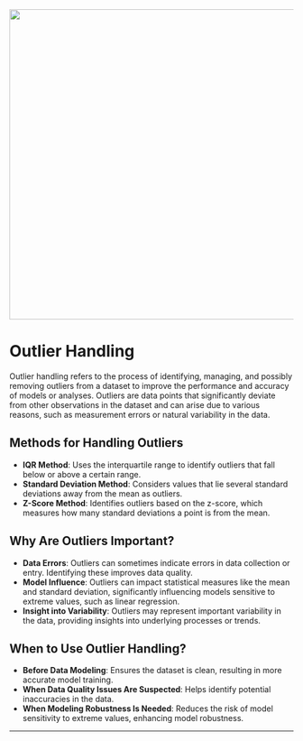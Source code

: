 <img style="margin-right: 30px " width="900" height="550" src="https://github.com/Tuhin4042/resource/blob/main/outlier.jpg">

# Outlier Handling

Outlier handling refers to the process of identifying, managing, and possibly removing outliers from a dataset to improve the performance and accuracy of models or analyses. Outliers are data points that significantly deviate from other observations in the dataset and can arise due to various reasons, such as measurement errors or natural variability in the data.

## Methods for Handling Outliers

- **IQR Method**: Uses the interquartile range to identify outliers that fall below or above a certain range.
- **Standard Deviation Method**: Considers values that lie several standard deviations away from the mean as outliers.
- **Z-Score Method**: Identifies outliers based on the z-score, which measures how many standard deviations a point is from the mean.

## Why Are Outliers Important?

- **Data Errors**: Outliers can sometimes indicate errors in data collection or entry. Identifying these improves data quality.
- **Model Influence**: Outliers can impact statistical measures like the mean and standard deviation, significantly influencing models sensitive to extreme values, such as linear regression.
- **Insight into Variability**: Outliers may represent important variability in the data, providing insights into underlying processes or trends.

## When to Use Outlier Handling?

- **Before Data Modeling**: Ensures the dataset is clean, resulting in more accurate model training.
- **When Data Quality Issues Are Suspected**: Helps identify potential inaccuracies in the data.
- **When Modeling Robustness Is Needed**: Reduces the risk of model sensitivity to extreme values, enhancing model robustness.

--- 

  


